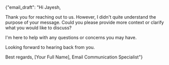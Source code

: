 {"email_draft": "Hi Jayesh, 

Thank you for reaching out to us. However, I didn't quite understand the purpose of your message. Could you please provide more context or clarify what you would like to discuss? 

I'm here to help with any questions or concerns you may have. 

Looking forward to hearing back from you.

Best regards,
[Your Full Name], Email Communication Specialist"}